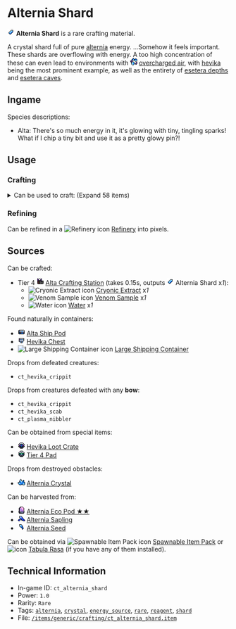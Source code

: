 # Alternia Shard

<img src="https://raw.githubusercontent.com/Ceterai/Enternia/main/items/generic/crafting/ct_alternia_shard.png" alt="Alternia Shard icon" loading="lazy" width="auto" height="16px"/> **Alternia Shard** is a rare crafting material.

A crystal shard full of pure [alternia](https://ceterai.github.io/MyEnternia/Wiki/Tags/Alternia) energy. ...Somehow it feels important.  
These shards are overflowing with energy. A too high concentration of these can even lead to environments with <img src="https://raw.githubusercontent.com/Ceterai/Enternia/main/stats/effects/ct_overcharged_air.png" alt="Overcharged Air icon" loading="lazy" width="auto" height="16px"/> [overcharged air](https://ceterai.github.io/MyEnternia/Wiki/OverchargedAir), with [hevika](https://ceterai.github.io/MyEnternia/Wiki/Tags/Hevika) being the most prominent example, as well as the entirety of [esetera depths](https://ceterai.github.io/MyEnternia/Wiki/eseteradepths) and [esetera caves](https://ceterai.github.io/MyEnternia/Wiki/eseteracaves).

## Ingame

Species descriptions:

- Alta: There's so much energy in it, it's glowing with tiny, tingling sparks! What if I chip a tiny bit and use it as a pretty glowy pin?!

## Usage

### Crafting

<details markdown="1"><summary>Can be used to craft: (Expand 58 items)</summary>

- <img src="https://raw.githubusercontent.com/Ceterai/Enternia/main/codex/alta/ebook/gyera.png" alt="Alta Botanics Guide ★ icon" loading="lazy" width="auto" height="16px"/> [Alta Botanics Guide ★](https://ceterai.github.io/MyEnternia/Wiki/AltaBotanicsGuide)
- <img src="https://raw.githubusercontent.com/Ceterai/Enternia/main/objects/alta/crafting/datacenter/icon.png" alt="Alta Datacenter icon" loading="lazy" width="auto" height="16px"/> [Alta Datacenter](https://ceterai.github.io/MyEnternia/Wiki/AltaDatacenter)
- <img src="https://raw.githubusercontent.com/Ceterai/Enternia/main/objects/alta/special/secret/statue_lenn/icon.png" alt="Alta Lenn Statue icon" loading="lazy" width="auto" height="16px"/> [Alta Lenn Statue](https://ceterai.github.io/MyEnternia/Wiki/AltaLennStatue)
- <img src="https://raw.githubusercontent.com/Ceterai/Enternia/main/items/generic/crafting/alta/altersphere.png" alt="Alter-Sphere icon" loading="lazy" width="auto" height="16px"/> [Alter-Sphere](https://ceterai.github.io/MyEnternia/Wiki/Alter-Sphere)
- <img src="https://raw.githubusercontent.com/Ceterai/Enternia/main/objects/biome/alterash_prime/ionic/ct_alternia_crystal/icon.png" alt="Alternia Crystal icon" loading="lazy" width="auto" height="16px"/> [Alternia Crystal](https://ceterai.github.io/MyEnternia/Wiki/AlterniaCrystal)
- <img src="https://raw.githubusercontent.com/Ceterai/Enternia/main/objects/alta/special/samples/alternia/icon.png" alt="Alternia Sample ★★ icon" loading="lazy" width="auto" height="16px"/> [Alternia Sample ★★](https://ceterai.github.io/MyEnternia/Wiki/AlterniaSample)
- <img src="https://raw.githubusercontent.com/Ceterai/Enternia/main/items/active/shields/ct_arknight_shield.png" alt="Arknight's Shield icon" loading="lazy" width="auto" height="16px"/> [Arknight's Shield](https://ceterai.github.io/MyEnternia/Wiki/Arknight'sShield)
- <img src="https://raw.githubusercontent.com/Ceterai/Enternia/main/objects/biome/alterash/ayaka/ct_ayaka_prime_tree.png" alt="Ayaka Prime icon" loading="lazy" width="auto" height="16px"/> [Ayaka Prime](https://ceterai.github.io/MyEnternia/Wiki/AyakaPrime)
- <img src="https://raw.githubusercontent.com/Ceterai/Enternia/main/objects/biome/alterash_prime/bishyn/decorative/bed/icon.png" alt="Bishyn Bed icon" loading="lazy" width="auto" height="16px"/> [Bishyn Bed](https://ceterai.github.io/MyEnternia/Wiki/BishynBed)
- <img src="https://raw.githubusercontent.com/Ceterai/Enternia/main/objects/biome/alterash_prime/bishyn/decorative/chair/icon.png" alt="Bishyn Chair icon" loading="lazy" width="auto" height="16px"/> [Bishyn Chair](https://ceterai.github.io/MyEnternia/Wiki/BishynChair)
- <img src="https://raw.githubusercontent.com/Ceterai/Enternia/main/objects/biome/alterash_prime/bishyn/decorative/chest/icon.png" alt="Bishyn Chest icon" loading="lazy" width="auto" height="16px"/> [Bishyn Chest](https://ceterai.github.io/MyEnternia/Wiki/BishynChest)
- <img src="https://raw.githubusercontent.com/Ceterai/Enternia/main/objects/biome/alterash_prime/bishyn/decorative/lamp/icon.png" alt="Bishyn Lamp icon" loading="lazy" width="auto" height="16px"/> [Bishyn Lamp](https://ceterai.github.io/MyEnternia/Wiki/BishynLamp)
- <img src="https://raw.githubusercontent.com/Ceterai/Enternia/main/objects/biome/alterash_prime/bishyn/decorative/locker/icon.png" alt="Bishyn Locker icon" loading="lazy" width="auto" height="16px"/> [Bishyn Locker](https://ceterai.github.io/MyEnternia/Wiki/BishynLocker)
- <img src="https://raw.githubusercontent.com/Ceterai/Enternia/main/objects/biome/alterash_prime/bishyn/decorative/monitor/icon.png" alt="Bishyn Monitor icon" loading="lazy" width="auto" height="16px"/> [Bishyn Monitor](https://ceterai.github.io/MyEnternia/Wiki/BishynMonitor)
- <img src="https://raw.githubusercontent.com/Ceterai/Enternia/main/objects/biome/alterash_prime/bishyn/decorative/sample/icon.png" alt="Bishyn Sample icon" loading="lazy" width="auto" height="16px"/> [Bishyn Sample](https://ceterai.github.io/MyEnternia/Wiki/BishynSample)
- <img src="https://raw.githubusercontent.com/Ceterai/Enternia/main/objects/biome/alterash_prime/bishyn/decorative/table/icon.png" alt="Bishyn Table icon" loading="lazy" width="auto" height="16px"/> [Bishyn Table](https://ceterai.github.io/MyEnternia/Wiki/BishynTable)
- <img src="https://raw.githubusercontent.com/Ceterai/Enternia/main/objects/biome/alterash_prime/bishyn/decorative/light/icon.png" alt="Bishyn Wall Light icon" loading="lazy" width="auto" height="16px"/> [Bishyn Wall Light](https://ceterai.github.io/MyEnternia/Wiki/BishynWallLight)
- <img src="https://raw.githubusercontent.com/Ceterai/Enternia/main/objects/biome/alterash_prime/calin/decorative/bed/icon.png" alt="Calin Bed icon" loading="lazy" width="auto" height="16px"/> [Calin Bed](https://ceterai.github.io/MyEnternia/Wiki/CalinBed)
- <img src="https://raw.githubusercontent.com/Ceterai/Enternia/main/objects/biome/alterash_prime/calin/decorative/chair/icon.png" alt="Calin Chair icon" loading="lazy" width="auto" height="16px"/> [Calin Chair](https://ceterai.github.io/MyEnternia/Wiki/CalinChair)
- <img src="https://raw.githubusercontent.com/Ceterai/Enternia/main/objects/biome/alterash_prime/calin/decorative/chest/icon.png" alt="Calin Chest icon" loading="lazy" width="auto" height="16px"/> [Calin Chest](https://ceterai.github.io/MyEnternia/Wiki/CalinChest)
- <img src="https://raw.githubusercontent.com/Ceterai/Enternia/main/objects/biome/alterash_prime/calin/decorative/clubdecks/icon.png" alt="Calin Club Decks icon" loading="lazy" width="auto" height="16px"/> [Calin Club Decks](https://ceterai.github.io/MyEnternia/Wiki/CalinClubDecks)
- <img src="https://raw.githubusercontent.com/Ceterai/Enternia/main/objects/biome/alterash_prime/calin/decorative/lamp/icon.png" alt="Calin Lamp icon" loading="lazy" width="auto" height="16px"/> [Calin Lamp](https://ceterai.github.io/MyEnternia/Wiki/CalinLamp)
- <img src="https://raw.githubusercontent.com/Ceterai/Enternia/main/objects/biome/alterash_prime/calin/decorative/sample/icon.png" alt="Calin Sample icon" loading="lazy" width="auto" height="16px"/> [Calin Sample](https://ceterai.github.io/MyEnternia/Wiki/CalinSample)
- <img src="https://raw.githubusercontent.com/Ceterai/Enternia/main/objects/farmables/alta/liquid/calin/icon.png" alt="Calin Seed icon" loading="lazy" width="auto" height="16px"/> [Calin Seed](https://ceterai.github.io/MyEnternia/Wiki/CalinSeed)
- <img src="https://raw.githubusercontent.com/Ceterai/Enternia/main/objects/biome/alterash_prime/calin/decorative/shelf/icon.png" alt="Calin Shelf icon" loading="lazy" width="auto" height="16px"/> [Calin Shelf](https://ceterai.github.io/MyEnternia/Wiki/CalinShelf)
- <img src="https://raw.githubusercontent.com/Ceterai/Enternia/main/objects/biome/alterash_prime/calin/decorative/table/icon.png" alt="Calin Table icon" loading="lazy" width="auto" height="16px"/> [Calin Table](https://ceterai.github.io/MyEnternia/Wiki/CalinTable)
- <img src="https://starbounder.org/mediawiki/images/3/31/Crystal.png" alt="Crystal icon" loading="lazy" width="12px" height="16px"/> [Crystal](https://starbounder.org/Crystal)
- <img src="https://starbounder.org/mediawiki/images/a/a6/Crystal_Bed.png" alt="Crystal Bed icon" loading="lazy" width="18px" height="9px"/> [Crystal Bed](https://starbounder.org/Crystal_Bed)
- <img src="https://starbounder.org/mediawiki/images/1/10/Crystal_Chair.png" alt="Crystal Chair icon" loading="lazy" width="6px" height="9px"/> [Crystal Chair](https://starbounder.org/Crystal_Chair)
- <img src="https://starbounder.org/mediawiki/images/d/de/Crystal_Chest.png" alt="Crystal Chest icon" loading="lazy" width="12px" height="10.5px"/> [Crystal Chest](https://starbounder.org/Crystal_Chest)
- <img src="https://starbounder.org/mediawiki/images/0/0b/Crystal_Lamp.png" alt="Crystal Lamp icon" loading="lazy" width="8px" height="12px"/> [Crystal Lamp](https://starbounder.org/Crystal_Lamp)
- <img src="https://starbounder.org/mediawiki/images/4/48/CrystalTable.png" alt="Crystal Table icon" loading="lazy" width="15px" height="6px"/> [Crystal Table](https://starbounder.org/Crystal_Table)
- `ct_alta_crafting_station9`
- `ct_cetereye`
- `ct_starsteel`
- `ct_tool_mimic`
- <img src="https://raw.githubusercontent.com/Ceterai/Enternia/main/objects/biome/alterash_prime/ionic/ct_frozen_energy1/icon.png" alt="Frozen Energy Charge icon" loading="lazy" width="auto" height="16px"/> [Frozen Energy Charge](https://ceterai.github.io/MyEnternia/Wiki/FrozenEnergyCharge)
- <img src="https://raw.githubusercontent.com/Ceterai/Enternia/main/objects/biome/alterash_prime/ionic/ct_frozen_energy2/icon.png" alt="Frozen Energy Impulse icon" loading="lazy" width="auto" height="16px"/> [Frozen Energy Impulse](https://ceterai.github.io/MyEnternia/Wiki/FrozenEnergyImpulse)
- <img src="https://raw.githubusercontent.com/Ceterai/Enternia/main/objects/biome/alterash_prime/ionic/ct_frozen_energy3/icon.png" alt="Frozen Energy Spark icon" loading="lazy" width="auto" height="16px"/> [Frozen Energy Spark](https://ceterai.github.io/MyEnternia/Wiki/FrozenEnergySpark)
- <img src="https://raw.githubusercontent.com/Ceterai/Enternia/main/objects/farmables/alta/liquid/gheatsyn/icon.png" alt="Gheatsyn Bud icon" loading="lazy" width="auto" height="16px"/> [Gheatsyn Bud](https://ceterai.github.io/MyEnternia/Wiki/GheatsynBud)
- <img src="https://raw.githubusercontent.com/Ceterai/Enternia/main/items/augments/back/ct_hevika_augment.png" alt="Hevika Augment ★ icon" loading="lazy" width="auto" height="16px"/> [Hevika Augment ★](https://ceterai.github.io/MyEnternia/Wiki/HevikaAugment)
- <img src="https://raw.githubusercontent.com/Ceterai/Enternia/main/objects/biome/alterash_prime/hevika/decorative/bed/icon.png" alt="Hevika Bed icon" loading="lazy" width="auto" height="16px"/> [Hevika Bed](https://ceterai.github.io/MyEnternia/Wiki/HevikaBed)
- <img src="https://raw.githubusercontent.com/Ceterai/Enternia/main/objects/biome/alterash_prime/hevika/decorative/chair/icon.png" alt="Hevika Chair icon" loading="lazy" width="auto" height="16px"/> [Hevika Chair](https://ceterai.github.io/MyEnternia/Wiki/HevikaChair)
- <img src="https://raw.githubusercontent.com/Ceterai/Enternia/main/objects/biome/alterash_prime/hevika/decorative/chest/icon.png" alt="Hevika Chest icon" loading="lazy" width="auto" height="16px"/> [Hevika Chest](https://ceterai.github.io/MyEnternia/Wiki/HevikaChest)
- <img src="https://raw.githubusercontent.com/Ceterai/Enternia/main/items/throwables/ct_hevika_flare.png" alt="Hevika Flare icon" loading="lazy" width="auto" height="16px"/> [Hevika Flare](https://ceterai.github.io/MyEnternia/Wiki/HevikaFlare)
- <img src="https://raw.githubusercontent.com/Ceterai/Enternia/main/items/throwables/ct_hevika_javelin.png" alt="Hevika Javelin icon" loading="lazy" width="auto" height="16px"/> [Hevika Javelin](https://ceterai.github.io/MyEnternia/Wiki/HevikaJavelin)
- <img src="https://raw.githubusercontent.com/Ceterai/Enternia/main/objects/biome/alterash_prime/hevika/decorative/lamp/icon.png" alt="Hevika Lamp icon" loading="lazy" width="auto" height="16px"/> [Hevika Lamp](https://ceterai.github.io/MyEnternia/Wiki/HevikaLamp)
- <img src="https://raw.githubusercontent.com/Ceterai/Enternia/main/objects/biome/alterash_prime/hevika/decorative/light/icon.png" alt="Hevika Light icon" loading="lazy" width="auto" height="16px"/> [Hevika Light](https://ceterai.github.io/MyEnternia/Wiki/HevikaLight)
- <img src="https://raw.githubusercontent.com/Ceterai/Enternia/main/objects/biome/alterash_prime/hevika/decorative/monitor/icon.png" alt="Hevika Monitor icon" loading="lazy" width="auto" height="16px"/> [Hevika Monitor](https://ceterai.github.io/MyEnternia/Wiki/HevikaMonitor)
- <img src="https://raw.githubusercontent.com/Ceterai/Enternia/main/objects/biome/alterash_prime/hevika/decorative/sample/icon.png" alt="Hevika Sample icon" loading="lazy" width="auto" height="16px"/> [Hevika Sample](https://ceterai.github.io/MyEnternia/Wiki/HevikaSample)
- <img src="https://raw.githubusercontent.com/Ceterai/Enternia/main/objects/biome/alterash_prime/hevika/decorative/table/icon.png" alt="Hevika Table icon" loading="lazy" width="auto" height="16px"/> [Hevika Table](https://ceterai.github.io/MyEnternia/Wiki/HevikaTable)
- <img src="https://raw.githubusercontent.com/Ceterai/Enternia/main/objects/biome/alterash_prime/hevika/decorative/turret/icon.png" alt="Hevika Turret icon" loading="lazy" width="auto" height="16px"/> [Hevika Turret](https://ceterai.github.io/MyEnternia/Wiki/HevikaTurret)
- <img src="https://raw.githubusercontent.com/Ceterai/Enternia/main/items/generic/other/ct_hevikai_stim.png" alt="Hevikai Stim Pack icon" loading="lazy" width="auto" height="16px"/> [Hevikai Stim Pack](https://ceterai.github.io/MyEnternia/Wiki/HevikaiStimPack)
- <img src="https://raw.githubusercontent.com/Ceterai/Enternia/main/items/active/weapons/ranged/alta/unique/ct_ion_collider.png" alt="Ion Collider WIP icon" loading="lazy" width="auto" height="16px"/> [Ion Collider WIP](https://ceterai.github.io/MyEnternia/Wiki/IonColliderWIP)
- <img src="https://starbounder.org/mediawiki/images/2/21/Pixel.png" alt="Pixel icon" loading="lazy" width="12px" height="16px"/> [Pixel](https://starbounder.org/Pixel)
- <img src="https://raw.githubusercontent.com/Ceterai/Enternia/main/items/throwables/ct_plasma_nade.png" alt="Plasma Nade icon" loading="lazy" width="auto" height="16px"/> [Plasma Nade](https://ceterai.github.io/MyEnternia/Wiki/PlasmaNade)
- <img src="https://raw.githubusercontent.com/Ceterai/Enternia/main/items/generic/food/tier4/ct_staris_soup.png" alt="Staris Soup icon" loading="lazy" width="auto" height="16px"/> [Staris Soup](https://ceterai.github.io/MyEnternia/Wiki/StarisSoup)
- <img src="https://raw.githubusercontent.com/Ceterai/Enternia/main/objects/alta/special/secret/figure_time_drifter/icon.png" alt="Time Drifter Figurine icon" loading="lazy" width="auto" height="16px"/> [Time Drifter Figurine](https://ceterai.github.io/MyEnternia/Wiki/TimeDrifterFigurine)

</details>

### Refining

Can be refined in a <img src="https://starbounder.org/mediawiki/images/2/2a/Refinery.gif" alt="Refinery icon" width="12" height="12"/> [Refinery](https://starbounder.org/Refinery) into pixels.

## Sources

Can be crafted:

- Tier 4 ![ ](https://raw.githubusercontent.com/Ceterai/Enternia/main/objects/alta/crafting/crafting_station/icon4.png) [Alta Crafting Station](https://ceterai.github.io/MyEnternia/Wiki/AltaCraftingStation) (takes 0.15s, outputs <img src="https://raw.githubusercontent.com/Ceterai/Enternia/main/items/generic/crafting/ct_alternia_shard.png" alt="Alternia Shard icon" loading="lazy" width="auto" height="16px"/> Alternia Shard x*1*):
  - <img src="https://starbounder.org/mediawiki/images/d/d0/Cryonic_Extract.png" alt="Cryonic Extract icon" loading="lazy" width="8px" height="16px"/> [Cryonic Extract](https://starbounder.org/Cryonic_Extract) x*1*
  - <img src="https://starbounder.org/mediawiki/images/3/3d/Venom_Sample.png" alt="Venom Sample icon" loading="lazy" width="12px" height="13px"/> [Venom Sample](https://starbounder.org/Venom_Sample) x*1*
  - <img src="https://starbounder.org/mediawiki/images/9/9d/Water.png" alt="Water icon" loading="lazy" width="16px" height="16px"/> [Water](https://starbounder.org/Water) x*1*

Found naturally in containers:

- <img src="https://raw.githubusercontent.com/Ceterai/Enternia/main/objects/alta/ship/pod/icon.png" alt="Alta Ship Pod icon" loading="lazy" width="auto" height="16px"/> [Alta Ship Pod](https://ceterai.github.io/MyEnternia/Wiki/AltaShipPod)
- <img src="https://raw.githubusercontent.com/Ceterai/Enternia/main/objects/biome/alterash_prime/hevika/decorative/chest/icon.png" alt="Hevika Chest icon" loading="lazy" width="auto" height="16px"/> [Hevika Chest](https://ceterai.github.io/MyEnternia/Wiki/HevikaChest)
- <img src="https://starbounder.org/mediawiki/images/e/e4/Large_Shipping_Container.png" alt="Large Shipping Container icon" loading="lazy" width="30px" height="12px"/> [Large Shipping Container](https://starbounder.org/Large_Shipping_Container)

Drops from defeated creatures:

- `ct_hevika_crippit`

Drops from creatures defeated with any **bow**:

- `ct_hevika_crippit`
- `ct_hevika_scab`
- `ct_plasma_nibbler`

Can be obtained from special items:

- <img src="https://raw.githubusercontent.com/Ceterai/Enternia/main/items/active/alta/loot/biome/ct_hevika_loot.png" alt="Hevika Loot Crate icon" loading="lazy" width="auto" height="16px"/> [Hevika Loot Crate](https://ceterai.github.io/MyEnternia/Wiki/HevikaLootCrate)
- <img src="https://raw.githubusercontent.com/Ceterai/Enternia/main/items/active/alta/loot/tier4.png" alt="Tier 4 Pad icon" loading="lazy" width="auto" height="16px"/> [Tier 4 Pad](https://ceterai.github.io/MyEnternia/Wiki/Tier4Pad)

Drops from destroyed obstacles:

- <img src="https://raw.githubusercontent.com/Ceterai/Enternia/main/objects/biome/alterash_prime/ionic/ct_alternia_crystal/icon.png" alt="Alternia Crystal icon" loading="lazy" width="auto" height="16px"/> [Alternia Crystal](https://ceterai.github.io/MyEnternia/Wiki/AlterniaCrystal)

Can be harvested from:

- <img src="https://raw.githubusercontent.com/Ceterai/Enternia/main/objects/farmables/alta/ground/alternia/pod/icon.png" alt="Alternia Eco Pod ★★ icon" loading="lazy" width="auto" height="16px"/> [Alternia Eco Pod ★★](https://ceterai.github.io/MyEnternia/Wiki/AlterniaEcoPod)
- <img src="https://raw.githubusercontent.com/Ceterai/Enternia/main/objects/farmables/alta/ground/alternia/sapling/icon.png" alt="Alternia Sapling icon" loading="lazy" width="auto" height="16px"/> [Alternia Sapling](https://ceterai.github.io/MyEnternia/Wiki/AlterniaSapling)
- <img src="https://raw.githubusercontent.com/Ceterai/Enternia/main/objects/farmables/alta/ground/alternia/icon.png" alt="Alternia Seed icon" loading="lazy" width="auto" height="16px"/> [Alternia Seed](https://ceterai.github.io/MyEnternia/Wiki/AlterniaSeed)

Can be obtained via <img src="https://raw.githubusercontent.com/Silverfeelin/Starbound-SpawnableItemPack/master/interface/sip/iconSmall.png" alt="Spawnable Item Pack icon" width="18" height="14"/> [Spawnable Item Pack](https://steamcommunity.com/sharedfiles/filedetails/?id=733665104) or <img src="https://steamuserimages-a.akamaihd.net/ugc/263843960696222713/3EC9A7C005541F7D577EBCB8C5736B4EFC9973D6/" alt="icon" width="8" height="12"/> [Tabula Rasa](https://community.playstarbound.com/resources/the-tabula-rasa.3222/) (if you have any of them installed).

## Technical Information

- In-game ID: `ct_alternia_shard`
- Power: `1.0`
- Rarity: `Rare`
- Tags: [`alternia`](https://ceterai.github.io/MyEnternia/Wiki/Tags/Alternia), [`crystal`](https://ceterai.github.io/MyEnternia/Wiki/Tags/Crystal), [`energy_source`](https://ceterai.github.io/MyEnternia/Wiki/Tags/EnergySource), [`rare`](https://ceterai.github.io/MyEnternia/Wiki/Tags/Rare), [`reagent`](https://ceterai.github.io/MyEnternia/Wiki/Tags/Reagent), [`shard`](https://ceterai.github.io/MyEnternia/Wiki/Tags/Shard)
- File: [`/items/generic/crafting/ct_alternia_shard.item`](https://github.com/Ceterai/Enternia/blob/main/items/generic/crafting/ct_alternia_shard.item)
